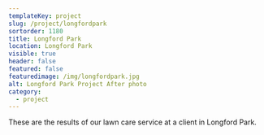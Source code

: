```yaml
---
templateKey: project
slug: /project/longfordpark
sortorder: 1180
title: Longford Park
location: Longford Park
visible: true
header: false
featured: false
featuredimage: /img/longfordpark.jpg
alt: Longford Park Project After photo
category:
  - project
---
```


These are the results of our lawn care service at a client in Longford Park.
